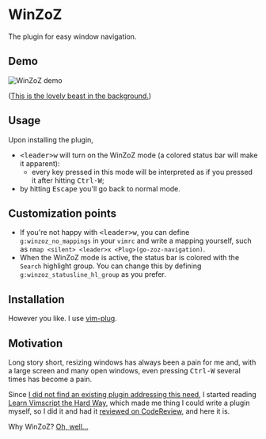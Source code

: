 # WinZoZ

The plugin for easy window navigation.

Demo
----

![WinZoZ demo](https://user-images.githubusercontent.com/20521900/97799961-55007280-1c31-11eb-9821-8b604345ac1b.gif)

([This is the lovely beast in the background.](https://en.wikipedia.org/wiki/Chlamydosaurus))

Usage
-----

Upon installing the plugin,

  - <kbd>\<leader\></kbd><kbd>w</kbd> will turn on the WinZoZ mode (a colored status bar will make it apparent):
    - every key pressed in this mode will be interpreted as if you pressed it after hitting <kbd>Ctrl-W</kbd>;
  - by hitting <kbd>Escape</kbd> you'll go back to normal mode.

Customization points
--------------------

  - If you're not happy with <kbd>\<leader\></kbd><kbd>w</kbd>, you can define `g:winzoz_no_mappings` in your `vimrc` and write a mapping yourself, such as `nmap <silent> <leader>x <Plug>(go-zoz-navigation)`.
  - When the WinZoZ mode is active, the status bar is colored with the `Search` highlight group. You can change this by defining `g:winzoz_statusline_hl_group` as you prefer.

Installation
------------

However you like. I use [vim-plug](https://github.com/junegunn/vim-plug).


Motivation
----------

Long story short, resizing windows has always been a pain for me and, with a large screen and many open windows, even pressing <kbd>Ctrl-W</kbd> several times has become a pain.

Since [I did not find an existing plugin addressing this need](https://vi.stackexchange.com/questions/27704/does-a-plugin-exist-which-allows-moving-across-the-windows-and-split-them-with), I started reading [Learn Vimscript the Hard Way](https://learnvimscriptthehardway.stevelosh.com/), which made me thing I could write a plugin myself, so I did it and had it [reviewed on CodeReview](https://codereview.stackexchange.com/questions/251269/vim-plugin-for-easy-window-navigation), and here it is.

Why WinZoZ? [Oh, well...](https://nonciclopedia.org/wiki/Windows)
